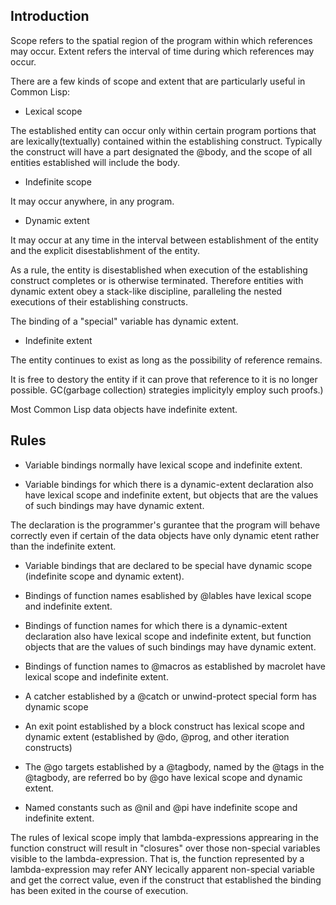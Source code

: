 
## Introduction

Scope refers to the spatial region of the program within which references may occur.
Extent refers the interval of time during which references may occur.

There are a few kinds of scope and extent that are particularly useful in Common
Lisp:

- Lexical scope
  
The established entity can occur only within certain program portions that are
lexically(textually) contained within the establishing construct.
Typically the construct will have a part designated the @body, and the scope of
all entities established will include the body.

- Indefinite scope

It may occur anywhere, in any program.

- Dynamic extent

It may occur at any time in the interval between establishment of the entity and
the explicit disestablishment of the entity.

As a rule, the entity is disestablished when execution of the establishing
construct completes or is otherwise terminated. Therefore entities with dynamic
extent obey a stack-like discipline, paralleling the nested executions of their
establishing constructs.

The binding of a "special" variable has dynamic extent.

- Indefinite extent

The entity continues to exist as long as the possibility of reference remains.

It is free to destory the entity if it can prove that reference to it is no longer
possible. GC(garbage collection) strategies implicityly employ such proofs.)

Most Common Lisp data objects have indefinite extent.


## Rules

- Variable bindings normally have lexical scope and indefinite extent.

- Variable bindings for which there is a dynamic-extent declaration also have
lexical scope and indefinite extent, but objects that are the values of such 
bindings may have dynamic extent.

The declaration is the programmer's gurantee that the program will behave correctly
even if certain of the data objects have only dynamic etent rather than the 
indefinite extent.

- Variable bindings that are declared to be special have dynamic scope (indefinite
scope and dynamic extent).

- Bindings of function names esablished by @lables have lexical scope and indefinite extent.

- Bindings of function names for which there is a dynamic-extent declaration also
have lexical scope and indefinite extent, but function objects that are the values
of such bindings may have dynamic extent.

- Bindings of function names to @macros as established by macrolet have lexical 
scope and indefinite extent.

- A catcher established by a @catch or unwind-protect special form has dynamic scope

- An exit point established by a block construct has lexical scope and dynamic 
extent (established by @do, @prog, and other iteration constructs)

- The @go targets established by a @tagbody, named by the @tags in the @tagbody,
are referred bo by @go have lexical scope and dynamic extent.

- Named constants such as @nil and @pi have indefinite scope and indefinite extent.

The rules of lexical scope imply that lambda-expressions apprearing in the function construct will result in "closures" over those non-special variables visible to the lambda-expression.
That is, the function represented by a lambda-expression may refer ANY lecically
apparent non-special variable and get the correct value, even if the construct that
established the binding has been exited in the course of execution.







 
